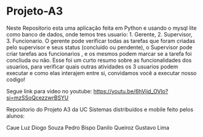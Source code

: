 # Projeto-A3

Neste Repositorio esta uma aplicação feita em Python e usando o mysql lite como banco de dados, onde temos tres usuario: 1. Gerente, 2. Supervisor, 3. Funcionario. O gerente pode verificar todas as tarefas que foram criadas pelo supervisor e seus status (concluido ou pendente), o Supervisor pode criar tarefas aos funcionarios , e os mesmos podem marcar se a tarefa foi concliuda ou não. Esse foi um curto resumo sobre as funcionalidades dos usuarios, para verificar quais outras atividades os 3 usuarios podem executar e como elas interajem entre si, convidamos você a executar nosso codigo!

Segue link para video no youtube: https://youtu.be/6hViid_OVlo?si=mzSSoQcezzwrBSYU

Repositorio do Projeto A3 da UC Sistemas distribuídos e mobile feito pelos alunos: 

Caue Luz
Diogo Souza
Pedro Bispo
Danilo Queiroz
Gustavo Lima


